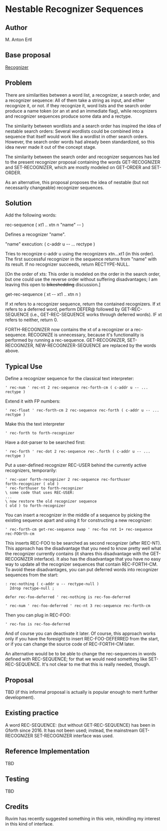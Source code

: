 # Nestable Recognizer Sequences

## Author

M. Anton Ertl

## Base proposal

[Recognizer](https://forth-standard.org/proposals/recognizer)

## Problem

There are similarities between a word list, a recognizer, a search
order, and a recognizer sequence: All of them take a string as input,
and either recognize it, or not.  if they recognize it, word lists and
the search order produce a name token (or an xt and an immediate
flag), while recognizers and recognizer sequences produce some data
and a rectype.

The similarity between wordlists and a search order has inspired the
idea of nestable search orders: Several wordlists could be combined
into a sequence that itself would work like a wordlist in other search
orders.  However, the search order words had already been
standardized, so this idea never made it out of the concept stage.

The similarity between the search order and recognizer sequences has
led to the present recognizer proposal containing the words
GET-RECOGNIZER and SET-RECOGNIZER, which are mostly modeled on
GET-ORDER and SET-ORDER.

As an alternative, this proposal proposes the idea of nestable
(but not necessarily changeable) recognizer sequences.

## Solution

Add the following words:

rec-sequence ( xt1 .. xtn n "name" -- )

 Defines a recognizer "name".

 "name" execution: ( c-addr u -- ... rectype )

 Tries to recognize c-addr u using the recognizers xtn...xt1 (in this
 order).  The first successful recognizer in the sequence returns from
 "name" with its result.  If no recognizer succeeds, return RECTYPE-NULL.

[On the order of xts: This order is modeled on the order in the search
order, but one could use the reverse order without suffering
disadvantages; I am leaving this open to ~~bikeshedding~~ discussion.]

get-rec-sequence ( xt -- xt1 .. xtn n )

 If xt refers to a recognizer sequence, return the contained
 recognizers.  If xt refers to a deferred word, perform DEFER@
 followed by GET-REC-SEQUENCE (i.e., GET-REC-SEQUENCE works through
 deferred words).  IF xt refers to neither, return 0.

FORTH-RECOGNIZER now contains the xt of a recognizer or a
rec-sequence.  RECOGNIZE is unnecessary, because it's functionality is
performed by running a rec-sequence.  GET-RECOGNIZER, SET-RECOGNIZER,
NEW-RECOGNIZER-SEQUENCE are replaced by the words above.

## Typical Use

Define a recognizer sequence for the classical text interpreter:

    ' rec-num ' rec-nt 2 rec-sequence rec-forth-cm ( c-addr u -- ... rectype )

Extend it with FP numbers:

    ' rec-float ' rec-forth-cm 2 rec-sequence rec-forth ( c-addr u -- ... rectype )

Make this the text interpreter

    ' rec-forth to forth-recognizer

Have a dot-parser to be searched first:

    ' rec-forth ' rec-dot 2 rec-sequence rec-.forth ( c-addr u -- ... rectype )

Put a user-defined recognizer REC-USER behind the currently active
recognizers, temporarily:

```
' rec-user forth-recognizer 2 rec-sequence rec-forthuser
forth-recognizer ( old )
' rec-forthuser to forth-recognizer
\ some code that uses REC-USER:
...
\ now restore the old recognizer sequence
( old ) to forth-recognizer
```

You can insert a recognizer in the middle of a sequence by picking the
existing sequence apart and using it for constructing a new recognizer:

    ' rec-forth-cm get-rec-sequence swap ' rec-foo rot 1+ rec-sequence rec-FOOrth-cm

This inserts REC-FOO to be searched as second recognizer (after
REC-NT).  This approach has the disadvantage that you need to know
pretty well what the recognizer currently contains (it shares this
disadvantage with the GET-RECOGNIZER interface).  It also has the
disadvantage that you have no easy way to update all the recognizer
sequences that contain REC-FORTH-CM.  To avoid these disadvantages,
you can put deferred words into recognizer sequences from the start:

```
: rec-nothing ( c-addr u -- rectype-null )
  2drop rectype-null ;

defer rec-foo-deferred ' rec-nothing is rec-foo-deferred

' rec-num ' rec-foo-deferred ' rec-nt 3 rec-sequence rec-forth-cm
```

Then you can plug in REC-FOO:

```
' rec-foo is rec-foo-deferred
```

And of course you can deactivate it later.  Of course, this approach
works only if you have the foresight to insert REC-FOO-DEFERRED from
the start, or if you can change the source code of REC-FORTH-CM later.

An alternative would be to be able to change the rec-sequences in
words defined with REC-SEQUENCE; for that we would need something like
SET-REC-SEQUENCE.  It's not clear to me that this is really needed,
though.

## Proposal

TBD (if this informal proposal is actually is popular enough to merit
further development).

## Existing practice

A word REC-SEQUENCE: (but without GET-REC-SEQUENCE) has been in Gforth
since 2016.  It has not been used; instead, the mainstream
GET-RECOGNIZER SET-RECOGNIZER interface was used.

## Reference Implementation

TBD

## Testing

TBD

## Credits

Ruvim has recently suggested something in this vein, rekindling my
interest in this kind of interface.

